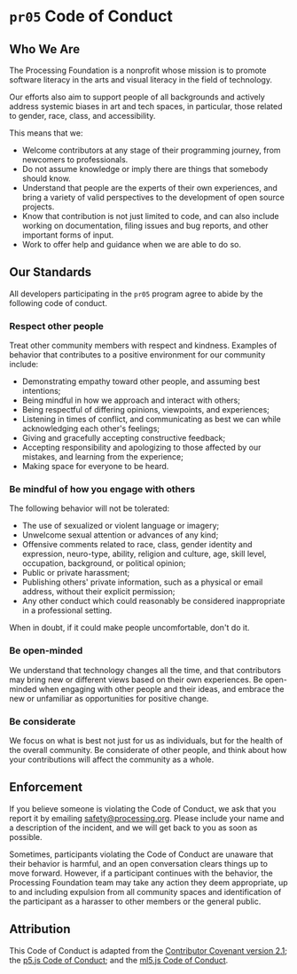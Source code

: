 # `pr05` Code of Conduct

## Who We Are

The Processing Foundation is a nonprofit whose mission is to promote 
software literacy in the arts and visual literacy in the field of technology. 

Our efforts also aim to support people of all backgrounds and actively address 
systemic biases in art and tech spaces, in particular, those related to gender, 
race, class, and accessibility.

This means that we:

* Welcome contributors at any stage of their programming journey, from newcomers to professionals.
* Do not assume knowledge or imply there are things that somebody should know.
* Understand that people are the experts of their own experiences, and bring a variety of valid perspectives to the development of open source projects.
* Know that contribution is not just limited to code, and can also include working on documentation, filing issues and bug reports, and other important forms of input.
* Work to offer help and guidance when we are able to do so.

## Our Standards

All developers participating in the `pr05` program agree to abide by the following code of conduct.

### Respect other people

Treat other community members with respect and kindness. Examples of behavior that contributes to a positive environment for our community include:

* Demonstrating empathy toward other people, and assuming best intentions;
* Being mindful in how we approach and interact with others;
* Being respectful of differing opinions, viewpoints, and experiences;
* Listening in times of conflict, and communicating as best we can while acknowledging each other's feelings;
* Giving and gracefully accepting constructive feedback;
* Accepting responsibility and apologizing to those affected by our mistakes, and learning from the experience;
* Making space for everyone to be heard.

### Be mindful of how you engage with others

The following behavior will not be tolerated:

* The use of sexualized or violent language or imagery;
* Unwelcome sexual attention or advances of any kind;
* Offensive comments related to race, class, gender identity and expression, 
neuro-type, ability, religion and culture, age, skill level, occupation, background, or political opinion;
* Public or private harassment;
* Publishing others' private information, such as a physical or email address, without their explicit permission;
* Any other conduct which could reasonably be considered inappropriate in a professional setting.

When in doubt, if it could make people uncomfortable, don't do it.

### Be open-minded

We understand that technology changes all the time, and that contributors may bring new or different views based on their own experiences. Be open-minded when engaging with other people and their ideas, and embrace the new or unfamiliar as opportunities for positive change.

### Be considerate

We focus on what is best not just for us as individuals, but for the health of the overall community. Be considerate of other people, and think about how your contributions will affect the community as a whole.


## Enforcement

If you believe someone is violating the Code of Conduct, we ask that you report it by emailing safety@processing.org. Please include your name and a description of the incident, and we will get back to you as soon as possible.

Sometimes, participants violating the Code of Conduct are unaware that their behavior is harmful, and an open conversation clears things up to move forward. However, if a participant continues with the behavior, the Processing Foundation team may take any action they deem appropriate, up to and including expulsion from all community spaces and identification of the participant as a harasser to other members or the general public.

## Attribution

This Code of Conduct is adapted from the [Contributor Covenant version 2.1](https://www.contributor-covenant.org/version/2/1/code_of_conduct.html][v2.1]); the [p5.js Code of Conduct](https://github.com/processing/p5.js/blob/main/CODE_OF_CONDUCT.md); and the [ml5.js Code of Conduct](https://github.com/ml5js/Code-of-Conduct).
